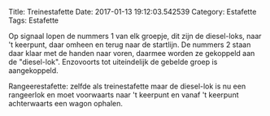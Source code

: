 Title: Treinestafette
Date: 2017-01-13 19:12:03.542539
Category: Estafette
Tags: Estafette

Op signaal lopen de nummers 1 van elk groepje, dit zijn de diesel-loks, naar 't keerpunt, daar omheen en terug naar de startlijn. De nummers 2 staan daar klaar met de handen naar voren, daarmee worden ze gekoppeld aan de "diesel-lok". Enzovoorts tot uiteindelijk de gebelde groep is aangekoppeld.

Rangeerestafette: zelfde als treinestafette maar de diesel-lok is nu een rangeerlok en moet voorwaarts naar 't keerpunt en vanaf 't keerpunt achterwaarts een wagon ophalen.
